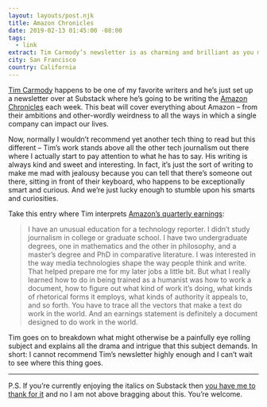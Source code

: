 ```yaml
---
layout: layouts/post.njk
title: Amazon Chronicles
date: 2019-02-13 01:45:00 -08:00
tags:
  - link
extract: Tim Carmody’s newsletter is as charming and brilliant as you might expect.
city: San Francisco
country: California
---
```


[Tim Carmody](https://twitter.com/tcarmody) happens to be one of my favorite writers and he’s just set up a newsletter over at Substack where he’s going to be writing the [Amazon Chronicles](https://amazonchronicles.substack.com/) each week. This beat will cover everything about Amazon – from their ambitions and other-wordly weirdness to all the ways in which a single company can impact our lives.

Now, normally I wouldn’t recommend yet another tech thing to read but this different – Tim’s work stands above all the other tech journalism out there where I actually start to pay attention to what he has to say. His writing is always kind and sweet and interesting. In fact, it’s just the sort of writing to make me mad with jealousy because you can tell that there’s someone out there, sitting in front of their keyboard, who happens to be exceptionally smart and curious. And we’re just lucky enough to stumble upon his smarts and curiosities.

Take this entry where Tim interprets [Amazon’s quarterly earnings](https://amazonchronicles.substack.com/p/interpreting-amazons-earnings):

> I have an unusual education for a technology reporter. I didn’t study journalism in college or graduate school. I have two undergraduate degrees, one in mathematics and the other in philosophy, and a master’s degree and PhD in comparative literature. I was interested in the way media technologies shape the way people think and write. That helped prepare me for my later jobs a little bit. But what I really learned how to do in being trained as a humanist was how to work a document, how to figure out what kind of work it’s doing, what kinds of rhetorical forms it employs, what kinds of authority it appeals to, and so forth. You have to trace all the vectors that make a text do work in the world. And an earnings statement is definitely a document designed to do work in the world.

Tim goes on to breakdown what might otherwise be a painfully eye rolling subject and explains all the drama and intrigue that this subject demands. In short: I cannot recommend Tim’s newsletter highly enough and I can’t wait to see where this thing goes.

---

P.S. If you’re currently enjoying the italics on Substack then [you have me to thank for it](https://twitter.com/robinrendle/status/1093587547228262401) and no I am not above bragging about this. You’re welcome.

